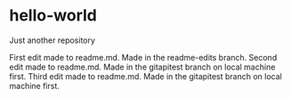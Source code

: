 # hello-world
Just another repository

First edit made to readme.md. Made in the readme-edits branch.
Second edit made to readme.md. Made in the gitapitest branch on local machine first.
Third edit made to readme.md. Made in the gitapitest branch on local machine first.